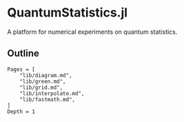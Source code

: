 # QuantumStatistics.jl

A platform for numerical experiments on quantum statistics.

## Outline
```@contents
Pages = [
    "lib/diagram.md",
    "lib/green.md",
    "lib/grid.md",
    "lib/interpolate.md",
    "lib/fastmath.md",
]
Depth = 1
```
